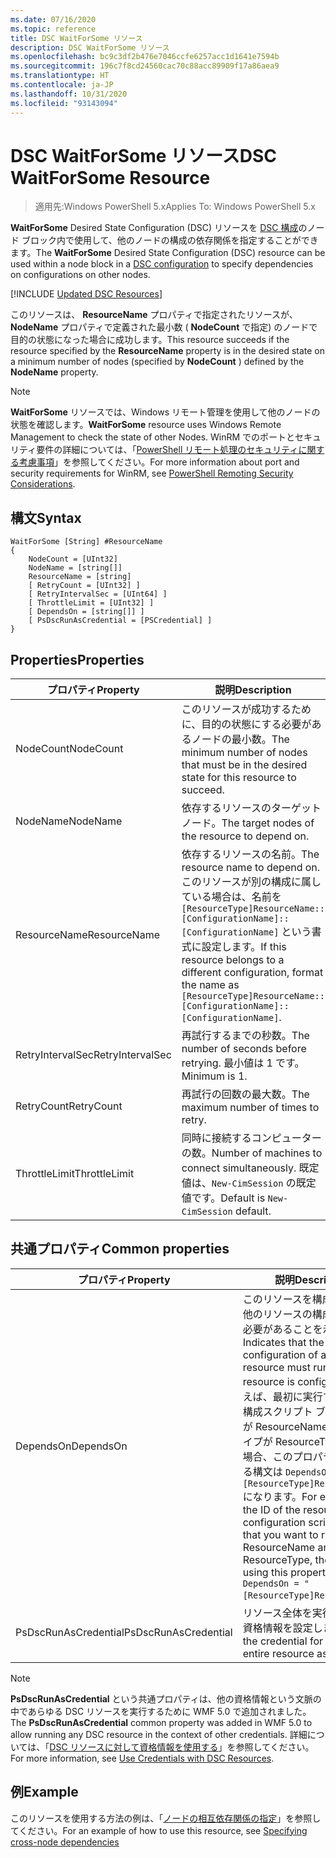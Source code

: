 ```yaml
---
ms.date: 07/16/2020
ms.topic: reference
title: DSC WaitForSome リソース
description: DSC WaitForSome リソース
ms.openlocfilehash: bc9c3df2b476e7046ccfe6257acc1d1641e7594b
ms.sourcegitcommit: 196c7f8cd24560cac70c88acc89909f17a86aea9
ms.translationtype: HT
ms.contentlocale: ja-JP
ms.lasthandoff: 10/31/2020
ms.locfileid: "93143094"
---
```

# <a name="dsc-waitforsome-resource"></a><span data-ttu-id="e9f3a-103">DSC WaitForSome リソース</span><span class="sxs-lookup"><span data-stu-id="e9f3a-103">DSC WaitForSome Resource</span></span>

> <span data-ttu-id="e9f3a-104">適用先:Windows PowerShell 5.x</span><span class="sxs-lookup"><span data-stu-id="e9f3a-104">Applies To: Windows PowerShell 5.x</span></span>

<span data-ttu-id="e9f3a-105">**WaitForSome** Desired State Configuration (DSC) リソースを [DSC 構成](../../../configurations/configurations.md)のノード ブロック内で使用して、他のノードの構成の依存関係を指定することができます。</span><span class="sxs-lookup"><span data-stu-id="e9f3a-105">The **WaitForSome** Desired State Configuration (DSC) resource can be used within a node block in a [DSC configuration](../../../configurations/configurations.md) to specify dependencies on configurations on other nodes.</span></span>

[!INCLUDE [Updated DSC Resources](../../../../../includes/dsc-resources.md)]

<span data-ttu-id="e9f3a-106">このリソースは、 **ResourceName** プロパティで指定されたリソースが、 **NodeName** プロパティで定義された最小数 ( **NodeCount** で指定) のノードで目的の状態になった場合に成功します。</span><span class="sxs-lookup"><span data-stu-id="e9f3a-106">This resource succeeds if the resource specified by the **ResourceName** property is in the desired state on a minimum number of nodes (specified by **NodeCount** ) defined by the **NodeName** property.</span></span>

> [!NOTE]
> <span data-ttu-id="e9f3a-107">**WaitForSome** リソースでは、Windows リモート管理を使用して他のノードの状態を確認します。</span><span class="sxs-lookup"><span data-stu-id="e9f3a-107">**WaitForSome** resource uses Windows Remote Management to check the state of other Nodes.</span></span> <span data-ttu-id="e9f3a-108">WinRM でのポートとセキュリティ要件の詳細については、「[PowerShell リモート処理のセキュリティに関する考慮事項](/powershell/scripting/learn/remoting/winrmsecurity)」を参照してください。</span><span class="sxs-lookup"><span data-stu-id="e9f3a-108">For more information about port and security requirements for WinRM, see [PowerShell Remoting Security Considerations](/powershell/scripting/learn/remoting/winrmsecurity).</span></span>

## <a name="syntax"></a><span data-ttu-id="e9f3a-109">構文</span><span class="sxs-lookup"><span data-stu-id="e9f3a-109">Syntax</span></span>

```Syntax
WaitForSome [String] #ResourceName
{
    NodeCount = [UInt32]
    NodeName = [string[]]
    ResourceName = [string]
    [ RetryCount = [UInt32] ]
    [ RetryIntervalSec = [UInt64] ]
    [ ThrottleLimit = [UInt32] ]
    [ DependsOn = [string[]] ]
    [ PsDscRunAsCredential = [PSCredential] ]
}
```

## <a name="properties"></a><span data-ttu-id="e9f3a-110">Properties</span><span class="sxs-lookup"><span data-stu-id="e9f3a-110">Properties</span></span>

|<span data-ttu-id="e9f3a-111">プロパティ</span><span class="sxs-lookup"><span data-stu-id="e9f3a-111">Property</span></span> |<span data-ttu-id="e9f3a-112">説明</span><span class="sxs-lookup"><span data-stu-id="e9f3a-112">Description</span></span> |
|---|---|
|<span data-ttu-id="e9f3a-113">NodeCount</span><span class="sxs-lookup"><span data-stu-id="e9f3a-113">NodeCount</span></span> |<span data-ttu-id="e9f3a-114">このリソースが成功するために、目的の状態にする必要があるノードの最小数。</span><span class="sxs-lookup"><span data-stu-id="e9f3a-114">The minimum number of nodes that must be in the desired state for this resource to succeed.</span></span> |
|<span data-ttu-id="e9f3a-115">NodeName</span><span class="sxs-lookup"><span data-stu-id="e9f3a-115">NodeName</span></span> |<span data-ttu-id="e9f3a-116">依存するリソースのターゲット ノード。</span><span class="sxs-lookup"><span data-stu-id="e9f3a-116">The target nodes of the resource to depend on.</span></span> |
|<span data-ttu-id="e9f3a-117">ResourceName</span><span class="sxs-lookup"><span data-stu-id="e9f3a-117">ResourceName</span></span> |<span data-ttu-id="e9f3a-118">依存するリソースの名前。</span><span class="sxs-lookup"><span data-stu-id="e9f3a-118">The resource name to depend on.</span></span> <span data-ttu-id="e9f3a-119">このリソースが別の構成に属している場合は、名前を `[ResourceType]ResourceName::[ConfigurationName]::[ConfigurationName]` という書式に設定します。</span><span class="sxs-lookup"><span data-stu-id="e9f3a-119">If this resource belongs to a different configuration, format the name as `[ResourceType]ResourceName::[ConfigurationName]::[ConfigurationName]`.</span></span> |
|<span data-ttu-id="e9f3a-120">RetryIntervalSec</span><span class="sxs-lookup"><span data-stu-id="e9f3a-120">RetryIntervalSec</span></span> |<span data-ttu-id="e9f3a-121">再試行するまでの秒数。</span><span class="sxs-lookup"><span data-stu-id="e9f3a-121">The number of seconds before retrying.</span></span> <span data-ttu-id="e9f3a-122">最小値は 1 です。</span><span class="sxs-lookup"><span data-stu-id="e9f3a-122">Minimum is 1.</span></span> |
|<span data-ttu-id="e9f3a-123">RetryCount</span><span class="sxs-lookup"><span data-stu-id="e9f3a-123">RetryCount</span></span> |<span data-ttu-id="e9f3a-124">再試行の回数の最大数。</span><span class="sxs-lookup"><span data-stu-id="e9f3a-124">The maximum number of times to retry.</span></span> |
|<span data-ttu-id="e9f3a-125">ThrottleLimit</span><span class="sxs-lookup"><span data-stu-id="e9f3a-125">ThrottleLimit</span></span> |<span data-ttu-id="e9f3a-126">同時に接続するコンピューターの数。</span><span class="sxs-lookup"><span data-stu-id="e9f3a-126">Number of machines to connect simultaneously.</span></span> <span data-ttu-id="e9f3a-127">既定値は、`New-CimSession` の既定値です。</span><span class="sxs-lookup"><span data-stu-id="e9f3a-127">Default is `New-CimSession` default.</span></span> |

## <a name="common-properties"></a><span data-ttu-id="e9f3a-128">共通プロパティ</span><span class="sxs-lookup"><span data-stu-id="e9f3a-128">Common properties</span></span>

|<span data-ttu-id="e9f3a-129">プロパティ</span><span class="sxs-lookup"><span data-stu-id="e9f3a-129">Property</span></span> |<span data-ttu-id="e9f3a-130">説明</span><span class="sxs-lookup"><span data-stu-id="e9f3a-130">Description</span></span> |
|---|---|
|<span data-ttu-id="e9f3a-131">DependsOn</span><span class="sxs-lookup"><span data-stu-id="e9f3a-131">DependsOn</span></span> |<span data-ttu-id="e9f3a-132">このリソースを構成する前に、他のリソースの構成を実行する必要があることを示します。</span><span class="sxs-lookup"><span data-stu-id="e9f3a-132">Indicates that the configuration of another resource must run before this resource is configured.</span></span> <span data-ttu-id="e9f3a-133">たとえば、最初に実行するリソース構成スクリプト ブロックの ID が ResourceName で、そのタイプが ResourceType である場合、このプロパティを使用する構文は `DependsOn = "[ResourceType]ResourceName"` になります。</span><span class="sxs-lookup"><span data-stu-id="e9f3a-133">For example, if the ID of the resource configuration script block that you want to run first is ResourceName and its type is ResourceType, the syntax for using this property is `DependsOn = "[ResourceType]ResourceName"`.</span></span> |
|<span data-ttu-id="e9f3a-134">PsDscRunAsCredential</span><span class="sxs-lookup"><span data-stu-id="e9f3a-134">PsDscRunAsCredential</span></span> |<span data-ttu-id="e9f3a-135">リソース全体を実行するための資格情報を設定します。</span><span class="sxs-lookup"><span data-stu-id="e9f3a-135">Sets the credential for running the entire resource as.</span></span> |

> [!NOTE]
> <span data-ttu-id="e9f3a-136">**PsDscRunAsCredential** という共通プロパティは、他の資格情報という文脈の中であらゆる DSC リソースを実行するために WMF 5.0 で追加されました。</span><span class="sxs-lookup"><span data-stu-id="e9f3a-136">The **PsDscRunAsCredential** common property was added in WMF 5.0 to allow running any DSC resource in the context of other credentials.</span></span> <span data-ttu-id="e9f3a-137">詳細については、「[DSC リソースに対して資格情報を使用する](../../../configurations/runasuser.md)」を参照してください。</span><span class="sxs-lookup"><span data-stu-id="e9f3a-137">For more information, see [Use Credentials with DSC Resources](../../../configurations/runasuser.md).</span></span>

## <a name="example"></a><span data-ttu-id="e9f3a-138">例</span><span class="sxs-lookup"><span data-stu-id="e9f3a-138">Example</span></span>

<span data-ttu-id="e9f3a-139">このリソースを使用する方法の例は、「[ノードの相互依存関係の指定](../../../configurations/crossNodeDependencies.md)」を参照してください。</span><span class="sxs-lookup"><span data-stu-id="e9f3a-139">For an example of how to use this resource, see [Specifying cross-node dependencies](../../../configurations/crossNodeDependencies.md)</span></span>
